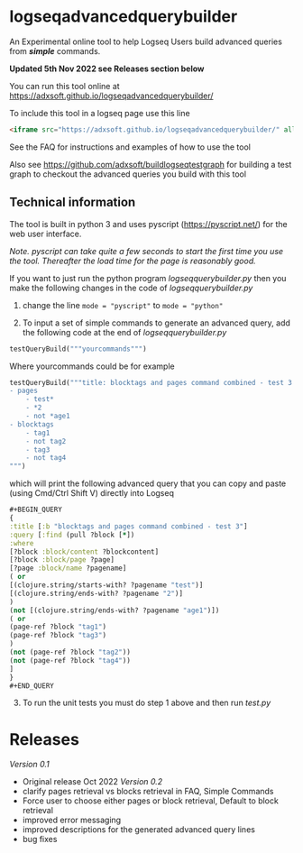 # logseqadvancedquerybuilder

An Experimental online tool to help Logseq Users build advanced queries from <b><i>simple</i></b> commands.

**Updated 5th Nov 2022 see Releases section below**

You can run this tool online at https://adxsoft.github.io/logseqadvancedquerybuilder/

To include this tool in a logseq page use this line
```html
<iframe src="https://adxsoft.github.io/logseqadvancedquerybuilder/" allow="clipboard-read; clipboard-write" style="width: 100%; height: 1000px"></iframe>
```

See the FAQ for instructions and examples of how to use the tool

Also see https://github.com/adxsoft/buildlogseqtestgraph for building a test graph to checkout the advanced queries you build with this tool

## Technical information
The tool is built in python 3 and uses pyscript (https://pyscript.net/) for the web user interface.

<i>Note. pyscript can take quite a few seconds to start the first time you use the tool. Thereafter the load time for the page is reasonably good.</i>

If you want to just run the python program <i>logseqquerybuilder.py</i> then you make the following changes in the code of <i>logseqquerybuilder.py</i>

1. change the line `mode = "pyscript"` to `mode = "python"`

2. To input a set of simple commands to generate an advanced query, add the following code at the end of <i>logseqquerybuilder.py</i>

```python
testQueryBuild("""yourcommands""")
```

Where yourcommands could be for example

```python
testQueryBuild("""title: blocktags and pages command combined - test 3
- pages
    - test*
    - *2
    - not *age1
- blocktags
    - tag1
    - not tag2
    - tag3
    - not tag4
""")
```
which will print the following advanced query that you can copy and paste (using Cmd/Ctrl Shift V) directly into Logseq

```clojure
#+BEGIN_QUERY
{
:title [:b "blocktags and pages command combined - test 3"]
:query [:find (pull ?block [*])
:where
[?block :block/content ?blockcontent]
[?block :block/page ?page]
[?page :block/name ?pagename]
( or 
[(clojure.string/starts-with? ?pagename "test")]
[(clojure.string/ends-with? ?pagename "2")]
)
(not [(clojure.string/ends-with? ?pagename "age1")])
( or 
(page-ref ?block "tag1")
(page-ref ?block "tag3")
)
(not (page-ref ?block "tag2"))
(not (page-ref ?block "tag4"))
]
}
#+END_QUERY
```
3. To run the unit tests you must do step 1 above and then run *test.py*

# Releases
_Version 0.1_
- Original release Oct 2022
_Version 0.2_
- clarify pages retrieval vs blocks retrieval in FAQ, Simple Commands
- Force user to choose either pages or block retrieval, Default to block retrieval
- improved error messaging
- improved descriptions for the generated advanced query lines
- bug fixes
